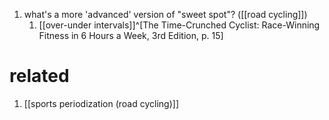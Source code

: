 1. what's a more 'advanced' version of "sweet spot"? ([[road cycling]])
	1. [[over-under intervals]]^[The Time-Crunched Cyclist: Race-Winning Fitness in 6 Hours a Week, 3rd Edition, p. 15]

# related
1. [[sports periodization (road cycling)]]